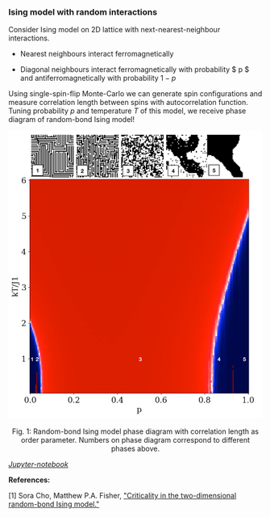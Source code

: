 ### Ising model with random interactions

Consider Ising model on 2D lattice with next-nearest-neighbour interactions. 

- Nearest neighbours interact ferromagnetically


- Diagonal neighbours interact ferromagnetically with probability $ p $ and 
antiferromagnetically with probability $1-p$

Using single-spin-flip Monte-Carlo we can generate spin configurations and measure correlation 
length between spins with autocorrelation function. Tuning probability $p$ and temperature $T$ of this model, we
receive phase diagram of random-bond Ising model!

<p align="middle">
  <img src="./images/random_bond.jpeg"/>

  <p align="center">
    Fig. 1: Random-bond Ising model phase diagram with correlation length as order parameter. Numbers on phase diagram correspond to different phases above.
  </p> 
</p>

[_Jupyter-notebook_](https://github.com/mgoloshchapov/Sandbox/blob/main/Ising/notebooks/random_Ising.ipynb)

__References:__

[1] Sora Cho, Matthew P.A. Fisher, ["Criticality in the two-dimensional random-bond Ising model."](https://arxiv.org/abs/cond-mat/9607175v2)
